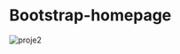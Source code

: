 # Bootstrap-homepage

![proje2](https://github.com/ezgiasena/Bootstrap-homepage/assets/128982114/e286b8da-3495-44b1-80ac-f12c03d5950a)
